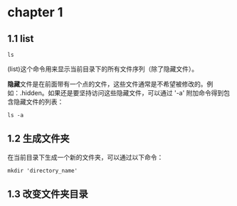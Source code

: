 # chapter 1
## 1.1 list
    ls
(list)这个命令用来显示当前目录下的所有文件序列（除了隐藏文件）。

**隐藏**文件是在前面带有一个点的文件，这些文件通常是不希望被修改的。例如：.hidden。如果还是要坚持访问这些隐藏文件，可以通过 '-a' 附加命令得到包含隐藏文件的列表：

    ls -a
## 1.2 生成文件夹
在当前目录下生成一个新的文件夹，可以通过以下命令：

    mkdir 'directory_name'
## 1.3 改变文件夹目录
